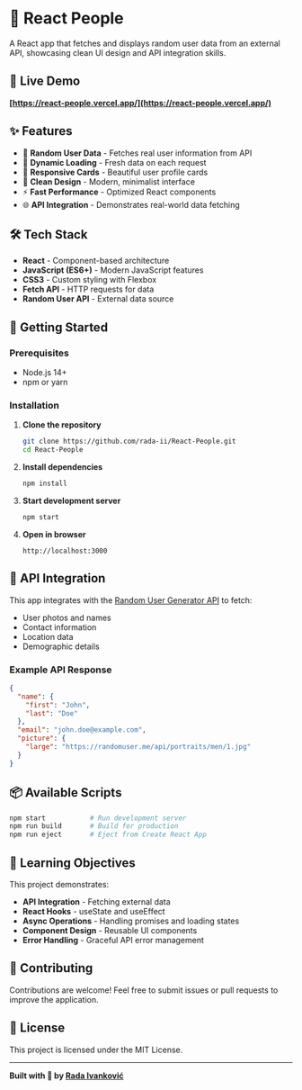 # 👥 React People

A React app that fetches and displays random user data from an external API, showcasing clean UI design and API integration skills.

## 🔗 Live Demo
**[https://react-people.vercel.app/](https://react-people.vercel.app/)**

## ✨ Features

- 👤 **Random User Data** - Fetches real user information from API
- 🔄 **Dynamic Loading** - Fresh data on each request
- 📱 **Responsive Cards** - Beautiful user profile cards
- 🎨 **Clean Design** - Modern, minimalist interface
- ⚡ **Fast Performance** - Optimized React components
- 🌐 **API Integration** - Demonstrates real-world data fetching

## 🛠️ Tech Stack

- **React** - Component-based architecture
- **JavaScript (ES6+)** - Modern JavaScript features
- **CSS3** - Custom styling with Flexbox
- **Fetch API** - HTTP requests for data
- **Random User API** - External data source

## 🚀 Getting Started

### Prerequisites
- Node.js 14+
- npm or yarn

### Installation

1. **Clone the repository**
   ```bash
   git clone https://github.com/rada-ii/React-People.git
   cd React-People
   ```

2. **Install dependencies**
   ```bash
   npm install
   ```

3. **Start development server**
   ```bash
   npm start
   ```

4. **Open in browser**
   ```
   http://localhost:3000
   ```

## 🔌 API Integration

This app integrates with the [Random User Generator API](https://randomuser.me/) to fetch:
- User photos and names
- Contact information
- Location data
- Demographic details

### Example API Response
```json
{
  "name": {
    "first": "John",
    "last": "Doe"
  },
  "email": "john.doe@example.com",
  "picture": {
    "large": "https://randomuser.me/api/portraits/men/1.jpg"
  }
}
```

## 📦 Available Scripts

```bash
npm start           # Run development server
npm run build       # Build for production
npm run eject       # Eject from Create React App
```

## 🎯 Learning Objectives

This project demonstrates:
- **API Integration** - Fetching external data
- **React Hooks** - useState and useEffect
- **Async Operations** - Handling promises and loading states
- **Component Design** - Reusable UI components
- **Error Handling** - Graceful API error management


## 🤝 Contributing

Contributions are welcome! Feel free to submit issues or pull requests to improve the application.

## 📄 License

This project is licensed under the MIT License.

---

**Built with 👥 by [Rada Ivanković](https://github.com/rada-ii)**  

